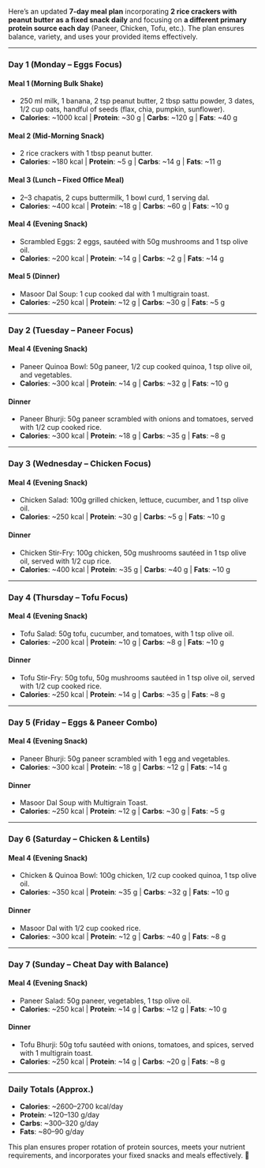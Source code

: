 Here’s an updated **7-day meal plan** incorporating **2 rice crackers with peanut butter as a fixed snack daily** and focusing on **a different primary protein source each day** (Paneer, Chicken, Tofu, etc.). The plan ensures balance, variety, and uses your provided items effectively.  

---

### **Day 1 (Monday – Eggs Focus)**  
#### **Meal 1 (Morning Bulk Shake)**  
- 250 ml milk, 1 banana, 2 tsp peanut butter, 2 tbsp sattu powder, 3 dates, 1/2 cup oats, handful of seeds (flax, chia, pumpkin, sunflower).  
- **Calories**: ~1000 kcal | **Protein**: ~30 g | **Carbs**: ~120 g | **Fats**: ~40 g  

#### **Meal 2 (Mid-Morning Snack)**  
- 2 rice crackers with 1 tbsp peanut butter.  
- **Calories**: ~180 kcal | **Protein**: ~5 g | **Carbs**: ~14 g | **Fats**: ~11 g  

#### **Meal 3 (Lunch – Fixed Office Meal)**  
- 2–3 chapatis, 2 cups buttermilk, 1 bowl curd, 1 serving dal.  
- **Calories**: ~400 kcal | **Protein**: ~18 g | **Carbs**: ~60 g | **Fats**: ~10 g  

#### **Meal 4 (Evening Snack)**  
- Scrambled Eggs: 2 eggs, sautéed with 50g mushrooms and 1 tsp olive oil.  
- **Calories**: ~200 kcal | **Protein**: ~14 g | **Carbs**: ~2 g | **Fats**: ~14 g  

#### **Meal 5 (Dinner)**  
- Masoor Dal Soup: 1 cup cooked dal with 1 multigrain toast.  
- **Calories**: ~250 kcal | **Protein**: ~12 g | **Carbs**: ~30 g | **Fats**: ~5 g  

---

### **Day 2 (Tuesday – Paneer Focus)**  
#### **Meal 4 (Evening Snack)**  
- Paneer Quinoa Bowl: 50g paneer, 1/2 cup cooked quinoa, 1 tsp olive oil, and vegetables.  
- **Calories**: ~300 kcal | **Protein**: ~14 g | **Carbs**: ~32 g | **Fats**: ~10 g  

#### **Dinner**  
- Paneer Bhurji: 50g paneer scrambled with onions and tomatoes, served with 1/2 cup cooked rice.  
- **Calories**: ~300 kcal | **Protein**: ~18 g | **Carbs**: ~35 g | **Fats**: ~8 g  

---

### **Day 3 (Wednesday – Chicken Focus)**  
#### **Meal 4 (Evening Snack)**  
- Chicken Salad: 100g grilled chicken, lettuce, cucumber, and 1 tsp olive oil.  
- **Calories**: ~250 kcal | **Protein**: ~30 g | **Carbs**: ~5 g | **Fats**: ~10 g  

#### **Dinner**  
- Chicken Stir-Fry: 100g chicken, 50g mushrooms sautéed in 1 tsp olive oil, served with 1/2 cup rice.  
- **Calories**: ~400 kcal | **Protein**: ~35 g | **Carbs**: ~40 g | **Fats**: ~10 g  

---

### **Day 4 (Thursday – Tofu Focus)**  
#### **Meal 4 (Evening Snack)**  
- Tofu Salad: 50g tofu, cucumber, and tomatoes, with 1 tsp olive oil.  
- **Calories**: ~200 kcal | **Protein**: ~10 g | **Carbs**: ~8 g | **Fats**: ~10 g  

#### **Dinner**  
- Tofu Stir-Fry: 50g tofu, 50g mushrooms sautéed in 1 tsp olive oil, served with 1/2 cup cooked rice.  
- **Calories**: ~250 kcal | **Protein**: ~14 g | **Carbs**: ~35 g | **Fats**: ~8 g  

---

### **Day 5 (Friday – Eggs & Paneer Combo)**  
#### **Meal 4 (Evening Snack)**  
- Paneer Bhurji: 50g paneer scrambled with 1 egg and vegetables.  
- **Calories**: ~300 kcal | **Protein**: ~18 g | **Carbs**: ~12 g | **Fats**: ~14 g  

#### **Dinner**  
- Masoor Dal Soup with Multigrain Toast.  
- **Calories**: ~250 kcal | **Protein**: ~12 g | **Carbs**: ~30 g | **Fats**: ~5 g  

---

### **Day 6 (Saturday – Chicken & Lentils)**  
#### **Meal 4 (Evening Snack)**  
- Chicken & Quinoa Bowl: 100g chicken, 1/2 cup cooked quinoa, 1 tsp olive oil.  
- **Calories**: ~350 kcal | **Protein**: ~35 g | **Carbs**: ~32 g | **Fats**: ~10 g  

#### **Dinner**  
- Masoor Dal with 1/2 cup cooked rice.  
- **Calories**: ~300 kcal | **Protein**: ~12 g | **Carbs**: ~40 g | **Fats**: ~8 g  

---

### **Day 7 (Sunday – Cheat Day with Balance)**  
#### **Meal 4 (Evening Snack)**  
- Paneer Salad: 50g paneer, vegetables, 1 tsp olive oil.  
- **Calories**: ~250 kcal | **Protein**: ~14 g | **Carbs**: ~12 g | **Fats**: ~10 g  

#### **Dinner**  
- Tofu Bhurji: 50g tofu sautéed with onions, tomatoes, and spices, served with 1 multigrain toast.  
- **Calories**: ~250 kcal | **Protein**: ~14 g | **Carbs**: ~20 g | **Fats**: ~8 g  

---

### **Daily Totals (Approx.)**  
- **Calories**: ~2600–2700 kcal/day  
- **Protein**: ~120–130 g/day  
- **Carbs**: ~300–320 g/day  
- **Fats**: ~80–90 g/day  

This plan ensures proper rotation of protein sources, meets your nutrient requirements, and incorporates your fixed snacks and meals effectively. 💪